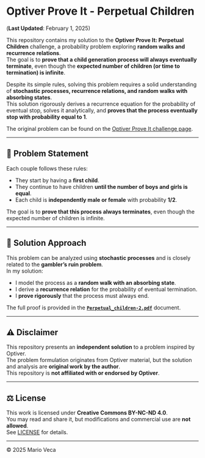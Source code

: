 # Optiver Prove It - Perpetual Children
(**Last Updated**: February 1, 2025)

This repository contains my solution to the **Optiver Prove It: Perpetual Children** challenge, a probability problem 
exploring **random walks and recurrence relations**.  
The goal is to **prove that a child generation process will always eventually terminate**, even though the **expected 
number of children (or time to termination) is infinite**.

Despite its simple rules, solving this problem requires a solid understanding of **stochastic processes, recurrence 
relations, and random walks with absorbing states**.  
This solution rigorously derives a recurrence equation for the probability of eventual stop, solves it analytically,
and **proves that the process eventually stop with probability equal to 1**.

The original problem can be found on the [Optiver Prove It challenge page](https://optiver.com/prove-it-5/).

---

## 📖 Problem Statement
Each couple follows these rules:
- They start by having a **first child**.
- They continue to have children **until the number of boys and girls is equal**.
- Each child is **independently male or female** with probability **1/2**.

The goal is to **prove that this process always terminates**, even though the expected number of children is infinite.

---

## 📝 Solution Approach
This problem can be analyzed using **stochastic processes** and is closely related to the **gambler’s ruin problem**.  
In my solution:
- I model the process as a **random walk with an absorbing state**.
- I derive a **recurrence relation** for the probability of eventual termination.
- I **prove rigorously** that the process must always end.

The full proof is provided in the **[`Perpetual_children-2.pdf`](./Perpetual_children-2.pdf)** document.

---

## ⚠️ Disclaimer
This repository presents an **independent solution** to a problem inspired by Optiver.  
The problem formulation originates from Optiver material, but the solution and analysis are **original work by the author**.  
This repository is **not affiliated with or endorsed by Optiver**.

---

## ⚖️ License
This work is licensed under **Creative Commons BY-NC-ND 4.0**.  
You may read and share it, but modifications and commercial use are **not allowed**.  
See [LICENSE](LICENSE) for details.

---
© 2025 Mario Veca
